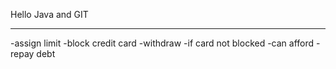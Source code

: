 Hello Java and GIT

------------------

-assign limit
-block credit card
-withdraw
    -if card not blocked
    -can afford
-repay debt